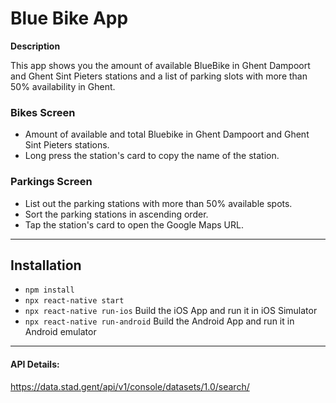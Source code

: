 # Blue Bike App

**Description**

This app shows you the amount of available BlueBike in Ghent Dampoort and Ghent Sint Pieters stations and a list of parking slots with more than 50% availability in Ghent. 

### Bikes Screen 
- Amount of available and total Bluebike in Ghent Dampoort and Ghent Sint Pieters stations.
- Long press the station's card to copy the name of the station.

### Parkings Screen 
- List out the parking stations with more than 50% available spots.
- Sort the parking stations in ascending order. 
- Tap the station's card to open the Google Maps URL.


---

## Installation
- `npm install` 
- `npx react-native start`
- `npx react-native run-ios` Build the iOS App and run it in iOS Simulator
- `npx react-native run-android` Build the Android App and run it in Android emulator

---

#### API Details:
https://data.stad.gent/api/v1/console/datasets/1.0/search/